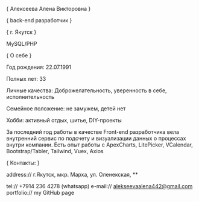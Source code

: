 { Алексеева Алена Викторовна }

{ back-end разработчик }

{ г. Якутск }

MySQL/PHP

{ О себе }

Год рождения: 22.07.1991

Полных лет: 33

Личные качества: Доброжелательность, уверенность в себе, исполнительность

Семейное положение: не замужем, детей нет

Хобби: активный отдых, шитье, DIY-проекты

За последний год работы в качестве Front-end разработчика вела внутренний сервис по подсчету и визуализации данных о процессах внутри компании.
Есть опыт работы с ApexCharts, LitePicker, VCalendar, Bootstrap/Tabler, Tailwind, Vuex, Axios


{ Контакты: }

address:// г.Якутск, мкр. Марха, ул. Оленекская, **

tel:// +7914 236 4278 (whatsapp)
e-mail:// alekseevaalena442@gmail.com
portfolio:// my GitHub page
